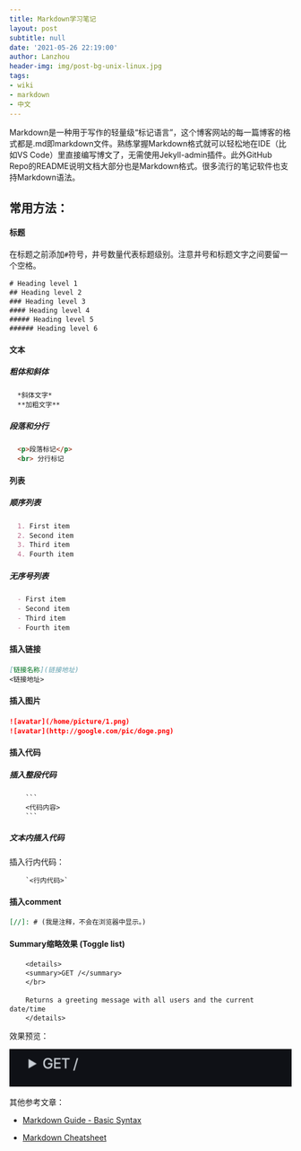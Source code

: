 ```yaml
---
title: Markdown学习笔记
layout: post
subtitle: null
date: '2021-05-26 22:19:00'
author: Lanzhou
header-img: img/post-bg-unix-linux.jpg
tags:
- wiki
- markdown
- 中文
---
```


Markdown是一种用于写作的轻量级“标记语言”，这个博客网站的每一篇博客的格式都是.md即markdown文件。熟练掌握Markdown格式就可以轻松地在IDE（比如VS Code）里直接编写博文了，无需使用Jekyll-admin插件。此外GitHub Repo的README说明文档大部分也是Markdown格式。很多流行的笔记软件也支持Markdown语法。

## 常用方法：
#### 标题
在标题之前添加`#`符号，井号数量代表标题级别。注意井号和标题文字之间要留一个空格。
```
# Heading level 1
## Heading level 2
### Heading level 3
#### Heading level 4
##### Heading level 5
###### Heading level 6
```
#### 文本
##### 粗体和斜体
```markdown
  *斜体文字*
  **加粗文字**
```
##### 段落和分行
```markdown
  <p>段落标记</p>
  <br> 分行标记
```
#### 列表
##### 顺序列表
```markdown
  1. First item
  2. Second item
  3. Third item
  4. Fourth item
```
##### 无序号列表
```markdown
  - First item
  - Second item
  - Third item
  - Fourth item
```
#### 插入链接

```markdown
[链接名称](链接地址)
<链接地址>
```

#### 插入图片

```markdown
![avatar](/home/picture/1.png)
![avatar](http://google.com/pic/doge.png)
```
#### 插入代码
##### 插入整段代码
```
    ```
    <代码内容>
    ```
```
##### 文本内插入代码
插入行内代码：
```
    `<行内代码>`
```
#### 插入comment

```markdown
[//]: # (我是注释，不会在浏览器中显示。)
```

#### Summary缩略效果 (Toggle list)
```
    <details>
    <summary>GET /</summary>
    </br>

    Returns a greeting message with all users and the current date/time
    </details>
```

效果预览：

![效果预览](/img/in-post/InPostMarkdownGet.png)


其他参考文章：
   - [Markdown Guide - Basic Syntax](https://www.markdownguide.org/basic-syntax/)
    
    
  - [Markdown Cheatsheet](https://github.com/adam-p/markdown-here/wiki/Markdown-Cheatsheet)